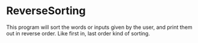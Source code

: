 # ReverseSorting
This program will sort the words or inputs given by the user, and print them out in reverse order. Like first in, last order kind of sorting.
